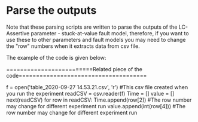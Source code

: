 # **Parse the outputs**




Note that these parsing scripts are written to parse the outputs of the LC-Assertive parameter - stuck-at-value fault model,
therefore, if you want to use these to other parameters and fault models you may need to change the "row" numbers 
when it extracts data from csv file.



The example of the code is given below:


=========================Related piece of the code=====================================

f = open('table_2020-09-27 14.53.21.csv', 'r')  #This csv file created when you run the experiment
readCSV = csv.reader(f)
Time = []
value = []
next(readCSV)
for row in readCSV:
    Time.append(row[2])         #The row number may change for different experiment run
    value.append(int(row[4]))   #The row number may change for different experiment run